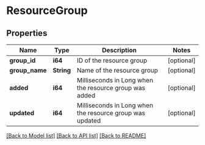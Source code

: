 # ResourceGroup

## Properties

Name | Type | Description | Notes
------------ | ------------- | ------------- | -------------
**group_id** | **i64** | ID of the resource group | [optional] 
**group_name** | **String** | Name of the resource group | [optional] 
**added** | **i64** | Milliseconds in Long when the resource group was added | [optional] 
**updated** | **i64** | Milliseconds in Long when the resource group was updated | [optional] 

[[Back to Model list]](../README.md#documentation-for-models) [[Back to API list]](../README.md#documentation-for-api-endpoints) [[Back to README]](../README.md)


